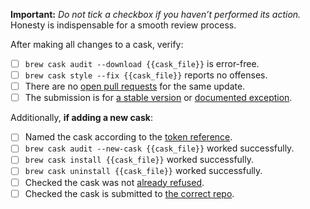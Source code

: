 **Important:** *Do not tick a checkbox if you haven’t performed its action.* Honesty is indispensable for a smooth review process.

After making all changes to a cask, verify:

- [ ] `brew cask audit --download {{cask_file}}` is error-free.
- [ ] `brew cask style --fix {{cask_file}}` reports no offenses.
- [ ] There are no [open pull requests](https://github.com/Homebrew/homebrew-cask-versions/pulls) for the same update.
- [ ] The submission is for [a stable version](https://github.com/Homebrew/homebrew-cask/blob/master/doc/development/adding_a_cask.md#stable-versions) or [documented exception](https://github.com/Homebrew/homebrew-cask/blob/master/doc/development/adding_a_cask.md#but-there-is-no-stable-version).

Additionally, **if adding a new cask**:

- [ ] Named the cask according to the [token reference](https://github.com/Homebrew/homebrew-cask/blob/master/doc/cask_language_reference/token_reference.md).
- [ ] `brew cask audit --new-cask {{cask_file}}` worked successfully.
- [ ] `brew cask install {{cask_file}}` worked successfully.
- [ ] `brew cask uninstall {{cask_file}}` worked successfully.
- [ ] Checked the cask was not [already refused](https://github.com/Homebrew/homebrew-cask-versions/search?q=is%3Aclosed&type=Issues).
- [ ] Checked the cask is submitted to [the correct repo](https://github.com/Homebrew/homebrew-cask/blob/master/doc/development/adding_a_cask.md#finding-a-home-for-your-cask).
